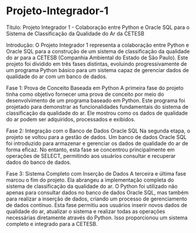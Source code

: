 # Projeto-Integrador-1
Título: Projeto Integrador 1 - Colaboração entre Python e Oracle SQL para o Sistema de Classificação da Qualidade do Ar da CETESB

Introdução:
O Projeto Integrador 1 representa a  colaboração entre Python e Oracle SQL para a construção de um sistema de classificação da qualidade do ar para a CETESB (Companhia Ambiental do Estado de São Paulo). Este projeto foi dividido em três fases distintas, evoluindo progressivamente de um programa Python básico para um sistema capaz de gerenciar dados de qualidade do ar com um banco de dados.

Fase 1: Prova de Conceito Baseada em Python
A primeira fase do projeto tinha como objetivo fornecer uma prova de conceito por meio do desenvolvimento de um programa baseado em Python. Este programa foi projetado para demonstrar as funcionalidades fundamentais do sistema de classificação da qualidade do ar. Ele mostrou como os dados de qualidade do ar podem ser adquiridos, processados e exibidos.

Fase 2: Integração com o Banco de Dados Oracle SQL
Na segunda etapa, o projeto se voltou para a gestão de dados. Um banco de dados Oracle SQL foi introduzido para armazenar e gerenciar os dados de qualidade do ar de forma eficaz. No entanto, esta fase se concentrou principalmente em operações de SELECT, permitindo aos usuários consultar e recuperar dados do banco de dados.

Fase 3: Sistema Completo com Inserção de Dados
A terceira e última fase marcou o fim do projeto. Ela abrangeu a implementação completa do sistema de classificação da qualidade do ar. O Python foi utilizado não apenas para consultar dados no banco de dados Oracle SQL, mas também para realizar a inserção de dados, criando um processo de gerenciamento de dados contínuo. Esta fase permitiu aos usuários inserir novos dados de qualidade do ar, atualizar o sistema e realizar todas as operações necessárias diretamente através do Python. Isso proporcionou um sistema completo e integrado para a CETESB.
